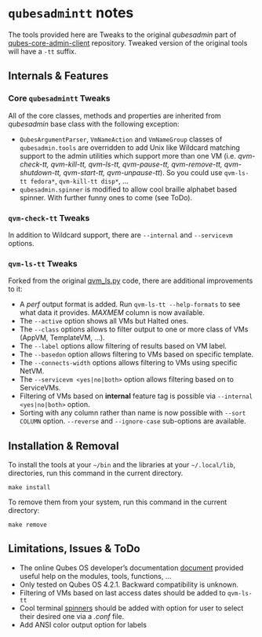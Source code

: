 # `qubesadmintt` notes
The tools provided here are Tweaks to the original _qubesadmin_ part of
[qubes-core-admin-client](https://github.com/QubesOS/qubes-core-admin-client)
repository. Tweaked version of the original tools will have a `-tt` suffix.

## Internals & Features

### Core `qubesadmintt` Tweaks
All of the core classes, methods and properties are inherited from _qubesadmin_
base class with the following exception:
- `QubesArgumentParser`, `VmNameAction` and `VmNameGroup` classes of
`qubesadmin.tools` are overridden to add Unix like Wildcard matching support
to the admin utilities which support more than one VM (i.e. _qvm-check-tt,
qvm-kill-tt, qvm-ls-tt, qvm-pause-tt, qvm-remove-tt, qvm-shutdown-tt,
qvm-start-tt, qvm-unpause-tt_). So you could use `qvm-ls-tt fedora*`,
`qvm-kill-tt disp*`, ...
- `qubesadmin.spinner` is modified to allow cool braille alphabet based spinner.
With further funny ones to come (see ToDo).

### `qvm-check-tt` Tweaks
In addition to Wildcard support, there are `--internal` and `--servicevm`
options.

### `qvm-ls-tt` Tweaks
Forked from the original
[qvm_ls.py](https://github.com/QubesOS/qubes-core-admin-client/blob/main/qubesadmin/tools/qvm_ls.py)
code, there are additional improvements to it:
- A _perf_ output format is added. Run `qvm-ls-tt --help-formats` to see what
data it provides. *MAXMEM* column is now available.
- The `--active` option shows all VMs but Halted ones.
- The `--class` options allows to filter output to one or more class of VMs
(AppVM, TemplateVM, ...).
- The `--label` options allow filtering of results based on VM label.
- The `--basedon` option allows filtering to VMs based on specific template.
- The `--connects-width` options allows filtering to VMs using specific NetVM.
- The `--servicevm <yes|no|both>` option allows filtering based on to ServiceVMs.
- Filtering of VMs based on **internal** feature tag is possible via
`--internal <yes|no|both>` option. 
- Sorting with any column rather than name is now possible with `--sort COLUMN`
option. `--reverse` and `--ignore-case` sub-options are available.

## Installation & Removal
To install the tools at your `~/bin` and the libraries at your `~/.local/lib`,
directories, run this command in the current directory.
```
make install
```
To remove them from your system, run this command in the current directory:
```
make remove
```

## Limitations, Issues & ToDo
- The online Qubes OS developer’s documentation
[document](https://dev.qubes-os.org/en/latest/) provided useful help on the
modules, tools, functions, ...
- Only tested on Qubes OS 4.2.1. Backward compatibility is unknown.
- Filtering of VMs based on last access dates should be added to `qvm-ls-tt`
- Cool terminal [spinners](https://github.com/manrajgrover/py-spinners) should
be added with option for user to select their desired one via a _.conf_ file.
- Add ANSI color output option for labels

